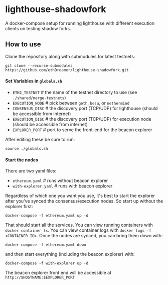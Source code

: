 # lighthouse-shadowfork

A docker-compose setup for running lighthouse with different execution clients on testing shadow forks.

## How to use

Clone the repository along with submodules for latest testnets:
```
git clone --recurse-submodules https://github.com/ethDreamer/lighthouse-shadowfork.git
```

#### Set Variables in `globals.sh`

- `ETH2_TESTNET`   # the name of the testnet directory to use (see `./shared/merge-testnets`)
- `EXECUTION_NODE` # pick between `geth`, `besu`, or `nethermind`
- `CONSENSUS_DISC` # the discovery port (TCP/UDP) for lighthouse (should be accessible from internet)
- `EXECUTION_DISC` # the discovery port (TCP/UDP) for execution node (should be accessible from internet)
- `EXPLORER_PORT`  # port to serve the front-end for the beacon explorer

After editing these be sure to run:
```
source ./globals.sh
```

#### Start the nodes

There are two yaml files:
- `ethereum.yaml` # runs without beacon explorer
- `with-explorer.yaml` # runs with beacon explorer

Regardless of which one you want you use, it's best to start the explorer after you've synced the consensus/execution nodes. So start up without the explorer first:

```
docker-compose -f ethereum.yaml up -d
```

That should start all the services. You can view running containers with `docker container ls`. You can view container logs with `docker logs -f <CONTAINER ID>`. Once the nodes are synced, you can bring them down with:

```
docker-compose -f ethereum.yaml down
```

and then start everything (including the beacon explorer) with:
```
docker-compose -f with-explorer up -d
```

The beacon explorer front end will be accessible at `http://$HOSTNAME:$EXPLORER_PORT`




